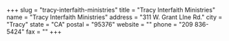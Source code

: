+++
slug = "tracy-interfaith-ministries"
title = "Tracy Interfaith Ministries"
name = "Tracy Interfaith Ministries"
address = "311 W. Grant LIne Rd."
city = "Tracy"
state = "CA"
postal = "95376"
website = ""
phone = "209 836-5424"
fax = ""
+++
